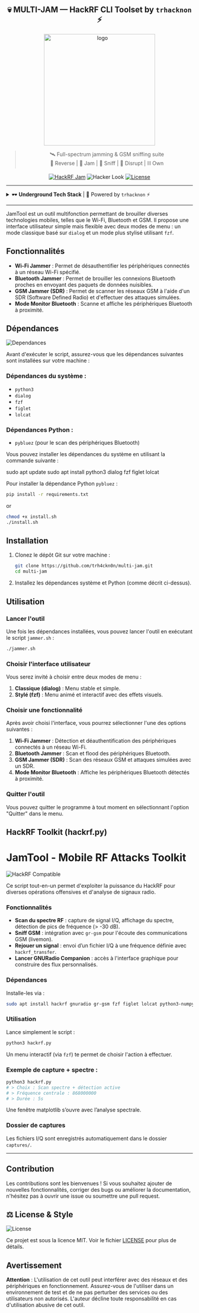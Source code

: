 <div align="center">

## 💀 MULTI-JAM — HackRF CLI Toolset by <code>trhacknon</code> ⚡

<img src="https://h.top4top.io/p_3400wd9lq0.jpg" alt="logo" width="300"/>

> 🛰️ Full-spectrum jamming & GSM sniffing suite  
> 🧠 Reverse | 🧨 Jam | 📡 Sniff | 🎯 Disrupt | ⛓️ Own

[![HackRF Jam](https://img.shields.io/badge/HackRF-Jam_by_TRHACKNON-purple?logo=hackaday)](https://github.com/trhacknon)
![Hacker Look](https://img.shields.io/badge/We_are-anonymous-ff00ff?logo=eye)
[![License](https://img.shields.io/badge/License-GPLv3-blue)](LICENSE)

</div>

---

<details>
  <summary>🕶️ <strong>Underground Tech Stack</strong> | 👤 Powered by <code>trhacknon</code> ⚡</summary>

  <br>

  ### 🛠️ Core Technologies  
  ![Python](https://img.shields.io/badge/Python-3.x-blue?logo=python)
  ![Bash](https://img.shields.io/badge/Shell-Bash-121011?logo=gnu-bash&logoColor=white)
  ![GNU Radio](https://img.shields.io/badge/GNU_Radio-SDR-red?logo=gnuradio)
  ![gr-gsm](https://img.shields.io/badge/gr--gsm-GSM_Analysis-orange)
  ![HackRF](https://img.shields.io/badge/HackRF-One-6e40c9?logo=hackaday)

  ### 🧨 Offensive Ops  
  ![HackRF Jam](https://img.shields.io/badge/Jamming%20Enabled-trhacknon-purple?logo=hackaday)
  ![Anonymous Style](https://img.shields.io/badge/Anonymous-We_are_Legion-black?logo=anonymous)
  ![HTB Ready](https://img.shields.io/badge/Hack_The_Box-Certified-green?logo=hackthebox)
  ![Metasploit](https://img.shields.io/badge/Metasploit-Ready-red?logo=metasploit)
  ![Termux](https://img.shields.io/badge/Termux-Compatible-black?logo=termux)
  ![CLI Tool](https://img.shields.io/badge/Interface-CLI-lightgrey?logo=gnome-terminal)

  ### ⚙️ Shell & Recon  
  ![fzf](https://img.shields.io/badge/fzf-integration-yellow?logo=linux)
  ![BlueZ](https://img.shields.io/badge/Bluetooth-BlueZ-0072c6?logo=bluetooth)
  ![RfCat](https://img.shields.io/badge/rfcat-ready-red?logo=usb)
  ![rtl-sdr](https://img.shields.io/badge/RTL--SDR-supported-lightblue?logo=raspberrypi)

  ### 🧪 Tested & Proven  
  ![Kali](https://img.shields.io/badge/Tested_on-Kali_Linux-blue?logo=kalilinux)
  ![Debian](https://img.shields.io/badge/Compatible-Debian/Ubuntu-green?logo=debian)

  ### ⚖️ Legal & Style  
  ![License](https://img.shields.io/badge/License-GPLv3-blue)
  ![Hacker Look](https://img.shields.io/badge/We_are-anonymous-ff00ff?logo=eye)
  ![DarkMode](https://img.shields.io/badge/UI-Dark_Mode_Only-black?logo=darkreader)

  <br>

  > 🧬 *“We are Hackers. We Jam. We Signal. We Own. We do it loud.”*

</details>

---

JamTool est un outil multifonction permettant de brouiller diverses technologies mobiles, telles que le Wi-Fi, Bluetooth et GSM. Il propose une interface utilisateur simple mais flexible avec deux modes de menu : un mode classique basé sur `dialog` et un mode plus stylisé utilisant `fzf`. 

## Fonctionnalités

- **Wi-Fi Jammer** : Permet de désauthentifier les périphériques connectés à un réseau Wi-Fi spécifié.
- **Bluetooth Jammer** : Permet de brouiller les connexions Bluetooth proches en envoyant des paquets de données nuisibles.
- **GSM Jammer (SDR)** : Permet de scanner les réseaux GSM à l'aide d'un SDR (Software Defined Radio) et d'effectuer des attaques simulées.
- **Mode Monitor Bluetooth** : Scanne et affiche les périphériques Bluetooth à proximité.

## Dépendances
![Dependances](https://img.shields.io/badge/Dependances-ff00ff)

Avant d'exécuter le script, assurez-vous que les dépendances suivantes sont installées sur votre machine :

### Dépendances du système :
- `python3`
- `dialog`
- `fzf`
- `figlet`
- `lolcat`

### Dépendances Python :
- `pybluez` (pour le scan des périphériques Bluetooth)

Vous pouvez installer les dépendances du système en utilisant la commande suivante :

sudo apt update
sudo apt install python3 dialog fzf figlet lolcat

Pour installer la dépendance Python `pybluez` :

```bash
pip install -r requirements.txt
```
or
```bash
chmod +x install.sh
./install.sh
```

## Installation

1. Clonez le dépôt Git sur votre machine :
   ```bash
   git clone https://github.com/trh4ckn0n/multi-jam.git
   cd multi-jam
   ```

3. Installez les dépendances système et Python (comme décrit ci-dessus).

## Utilisation

### Lancer l'outil

Une fois les dépendances installées, vous pouvez lancer l'outil en exécutant le script `jammer.sh` :

```bash
./jammer.sh
```

### Choisir l'interface utilisateur

Vous serez invité à choisir entre deux modes de menu :

1. **Classique (dialog)** : Menu stable et simple.
2. **Stylé (fzf)** : Menu animé et interactif avec des effets visuels.

### Choisir une fonctionnalité

Après avoir choisi l'interface, vous pourrez sélectionner l'une des options suivantes :

1. **Wi-Fi Jammer** : Détection et déauthentification des périphériques connectés à un réseau Wi-Fi.
2. **Bluetooth Jammer** : Scan et flood des périphériques Bluetooth.
3. **GSM Jammer (SDR)** : Scan des réseaux GSM et attaques simulées avec un SDR.
4. **Mode Monitor Bluetooth** : Affiche les périphériques Bluetooth détectés à proximité.

### Quitter l'outil

Vous pouvez quitter le programme à tout moment en sélectionnant l'option "Quitter" dans le menu.

## HackRF Toolkit (hackrf.py)
# JamTool - Mobile RF Attacks Toolkit

![HackRF Compatible](https://img.shields.io/badge/HackRF-Compatible-blue?logo=hackaday)

Ce script tout-en-un permet d'exploiter la puissance du HackRF pour diverses opérations offensives et d'analyse de signaux radio.

### Fonctionnalités

- **Scan du spectre RF** : capture de signal I/Q, affichage du spectre, détection de pics de fréquence (> -30 dB).
- **Sniff GSM** : intégration avec `gr-gsm` pour l'écoute des communications GSM (livemon).
- **Rejouer un signal** : envoi d’un fichier I/Q à une fréquence définie avec `hackrf_transfer`.
- **Lancer GNURadio Companion** : accès à l'interface graphique pour construire des flux personnalisés.

### Dépendances

Installe-les via :

```bash
sudo apt install hackrf gnuradio gr-gsm fzf figlet lolcat python3-numpy python3-matplotlib
```

### Utilisation

Lance simplement le script :

```bash
python3 hackrf.py
```

Un menu interactif (via `fzf`) te permet de choisir l'action à effectuer.

### Exemple de capture + spectre :

```bash
python3 hackrf.py
# > Choix : Scan spectre + détection active
# > Fréquence centrale : 868000000
# > Durée : 5s
```

Une fenêtre matplotlib s’ouvre avec l’analyse spectrale.

### Dossier de captures

Les fichiers I/Q sont enregistrés automatiquement dans le dossier `captures/`.

---

## Contribution

Les contributions sont les bienvenues ! Si vous souhaitez ajouter de nouvelles fonctionnalités, corriger des bugs ou améliorer la documentation, n'hésitez pas à ouvrir une issue ou soumettre une pull request.

## ⚖️ License & Style  
  ![License](https://img.shields.io/badge/License-GPLv3-blue)

Ce projet est sous la licence MIT. Voir le fichier [LICENSE](LICENSE) pour plus de détails.

## Avertissement

**Attention** : L'utilisation de cet outil peut interférer avec des réseaux et des périphériques en fonctionnement. Assurez-vous de l'utiliser dans un environnement de test et de ne pas perturber des services ou des utilisateurs non autorisés. L'auteur décline toute responsabilité en cas d'utilisation abusive de cet outil.
